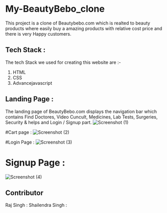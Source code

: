 # My-BeautyBebo_clone
This project is a clone of Beautybebo.com which is realted to beauty products where easily buy a  amazing products with relative cost price and there is very Happy customers.


## Tech Stack :

The tech Stack we used for creating this website are :-

1. HTML 
2. CSS
3. Advancejavascript


## Landing Page :

The landing page of BeautyBebo.com displays the navigation bar which contains Find Doctores, Video Cuncult, Medicines, Lab Tests, Surgeries, Security & helps and Login / Signup part.
![Screenshot (1)](https://user-images.githubusercontent.com/95957299/174484533-37837741-3ffb-4538-b5ee-385456d4c0ef.png)

#Cart page :
![Screenshot (2)](https://user-images.githubusercontent.com/95957299/174484804-96e17779-d65c-4af0-8392-49f4f2530f0f.png)

#Login Page :
![Screenshot (3)](https://user-images.githubusercontent.com/95957299/174484825-c2d8e04e-fb6a-40d3-8a02-89e71d4cf1d9.png)
# Signup Page :
![Screenshot (4)](https://user-images.githubusercontent.com/95957299/174484858-bf814fcc-a644-4bd0-9895-7e0e247c3088.png)

## Contributor
Raj Singh :
Shailendra Singh :





